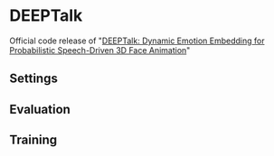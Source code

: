 # DEEPTalk
Official code release of "[DEEPTalk: Dynamic Emotion Embedding for Probabilistic Speech-Driven 3D Face Animation](https://arxiv.org/abs/2408.06010)"




## Settings

## Evaluation

## Training

